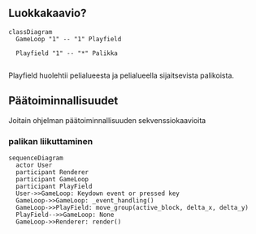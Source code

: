 ## Luokkakaavio?
```mermaid
classDiagram
  GameLoop "1" -- "1" Playfield
  
  Playfield "1" -- "*" Palikka
  
```
Playfield huolehtii pelialueesta ja pelialueella sijaitsevista palikoista.


## Päätoiminnallisuudet
Joitain ohjelman päätoiminnallisuuden sekvenssiokaavioita

### palikan liikuttaminen
```mermaid
sequenceDiagram
  actor User
  participant Renderer
  participant GameLoop
  participant PlayField
  User->>GameLoop: Keydown event or pressed key
  GameLoop->>GameLoop: _event_handling()
  GameLoop->>PlayField: move_group(active_block, delta_x, delta_y)
  PlayField-->>GameLoop: None
  GameLoop->>Renderer: render()
  
```
